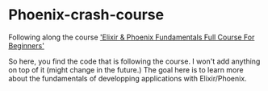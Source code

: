 # Phoenix-crash-course

Following along the course ['Elixir & Phoenix Fundamentals Full Course For Beginners'](https://www.youtube.com/watch?v=gRQIPvDFuts&list=PLPhmv8IZVge42oxrZajWBKwptcVMUnY3P&index=4&t=1s)

So here, you find the code that is following the course. I won't add anything on top of it (might change in the future.)
The goal here is to learn more about the fundamentals of developping applications with Elixir/Phoenix.
